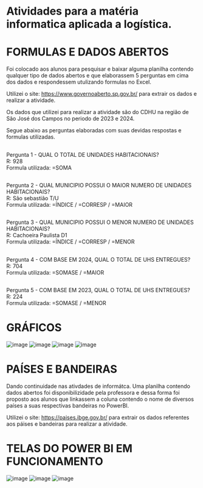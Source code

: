 # Atividades para a matéria informatica aplicada a logística.  

# FORMULAS E DADOS ABERTOS
Foi colocado aos alunos para pesquisar e baixar alguma planilha contendo qualquer tipo de dados abertos e que elaborassem 5 perguntas em cima dos dados e respondessem utulizando formulas no Excel.


Utilizei o site: https://www.governoaberto.sp.gov.br/ para extrair os dados e realizar a atividade.

Os dados que utilizei para realizar a atividade são do CDHU na região de São José dos Campos no periodo de 2023 e 2024.

Segue abaixo as perguntas elaboradas com suas devidas respostas e formulas utilizadas.


##
Pergunta 1 - QUAL O TOTAL DE UNIDADES HABITACIONAIS?  
R: 928  
Formula utilizada: =SOMA

##
Pergunta 2 - QUAL MUNICIPIO POSSUI O MAIOR NUMERO DE UNIDADES HABITACIONAIS?  
  R: São sebastião T/U  
  Formula utilizada: =ÍNDICE / =CORRESP / =MAIOR

##
Pergunta 3 - QUAL MUNICIPIO POSSUI O MENOR NUMERO DE UNIDADES HABITACIONAIS?  
  R: Cachoeira Paulista D1  
  Formula utilizada: =ÍNDICE / =CORRESP / =MENOR

##
Pergunta 4 - COM BASE EM 2024, QUAL O TOTAL DE UHS ENTREGUES?  
  R: 704  
  Formula utilizada: =SOMASE / =MAIOR

##
Pergunta 5 - COM BASE EM 2023, QUAL O TOTAL DE UHS ENTREGUES?  
  R: 224  
  Formula utilizada: =SOMASE / =MENOR

# GRÁFICOS
![image](https://github.com/user-attachments/assets/2591331b-6991-4528-91b0-a37617a82e1b)
![image](https://github.com/user-attachments/assets/e4948f93-8c85-4afc-8aec-7d8807df5cef)
![image](https://github.com/user-attachments/assets/23fb5166-689d-4079-800e-3543ce194ba7)
![image](https://github.com/user-attachments/assets/a047676e-1fe7-400d-8418-414be5c1a4ff)



  
# PAÍSES E BANDEIRAS
Dando continuidade nas ativdades de informátca. Uma planilha contendo dados abertos foi disponibilizidade pela professora e dessa forma foi proposto aos alunos que linkassem a coluna contendo o nome de diversos países a suas respectivas bandeiras no PowerBI.

Utilizei o site: https://paises.ibge.gov.br/ para extrair os dados referentes aos páises e bandeiras para realizar a atividade.

# TELAS DO POWER BI EM FUNCIONAMENTO
![image](https://github.com/user-attachments/assets/2f887f47-46a3-41c4-b873-3092e68bbf62) 
![image](https://github.com/user-attachments/assets/fb2a4f97-3dec-4eac-9cde-a9c2aefd0f9f) 
![image](https://github.com/user-attachments/assets/8e0dc891-cd1e-4604-9d44-24d2a71fec67)














